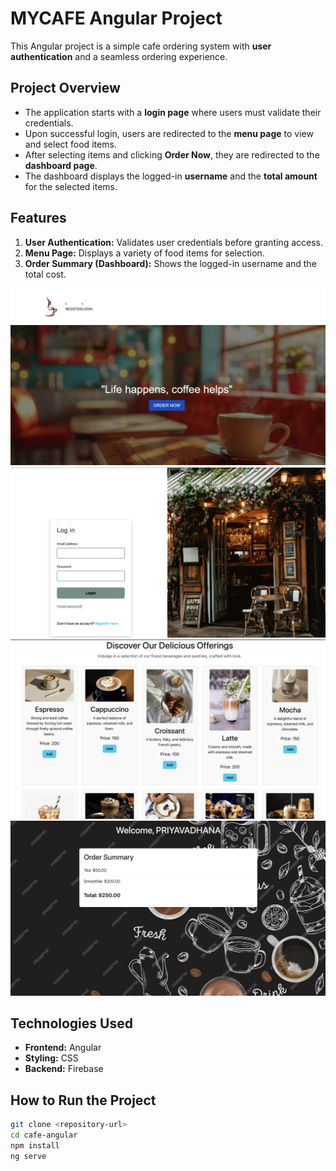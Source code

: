 # MYCAFE Angular Project

This Angular project is a simple cafe ordering system with **user authentication** and a seamless ordering experience.

## Project Overview
- The application starts with a **login page** where users must validate their credentials.
- Upon successful login, users are redirected to the **menu page** to view and select food items.
- After selecting items and clicking **Order Now**, they are redirected to the **dashboard page**.
- The dashboard displays the logged-in **username** and the **total amount** for the selected items.

## Features
1. **User Authentication:** Validates user credentials before granting access.
2. **Menu Page:** Displays a variety of food items for selection.
3. **Order Summary (Dashboard):** Shows the logged-in username and the total cost.
   
![Home](./assets/home.jpg)
![Login](./assets/login.jpg)
![Menu](./assets/menu.jpg)
![Dashboard](./assets/dashboard.jpg)





## Technologies Used
- **Frontend:** Angular
- **Styling:** CSS
- **Backend:** Firebase


## How to Run the Project
```bash
git clone <repository-url>
cd cafe-angular
npm install
ng serve
